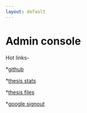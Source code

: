 ```yaml
---
layout: default
---
```


# Admin console

Hot links-

*[github](https://github.com/Dr-Anonymous/Dr-Anonymous.github.io)

*[thesis stats](https://docs.google.com/forms/d/e/1FAIpQLSePZi9fmgRTYdYGCIcWhI7dx0OvDsbMi4Kri75x1pOxwuWIPA/viewanalytics)

*[thesis files](https://drive.google.com/drive/folders/1z53yzY6yWmEYeAeTdp3lDXRp76mohyYf)

*[google signout](https://mail.google.com/mail/u/0/?ui=2&ik=0136476679&jsver=TV2A1ycJovk.en.&cbl=gmail_fe_180426.14_p3&view=ac)
